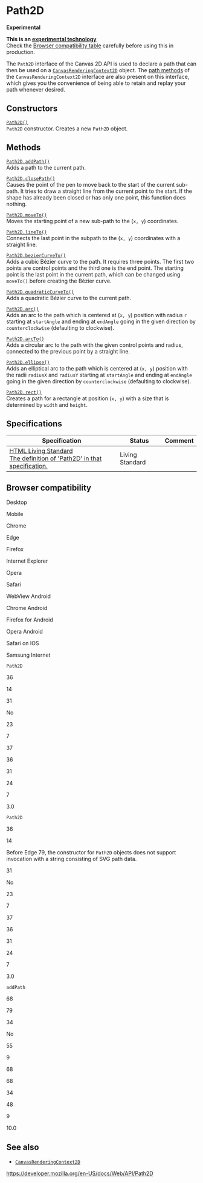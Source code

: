 # Path2D

**Experimental**

**This is an [experimental technology](https://developer.mozilla.org/en-US/docs/MDN/Guidelines/Conventions_definitions#experimental)**  
Check the [Browser compatibility table](#browser_compatibility) carefully before using this in production.

The `Path2D` interface of the Canvas 2D API is used to declare a path that can then be used on a [`CanvasRenderingContext2D`](canvasrenderingcontext2d) object. The [path methods](canvasrenderingcontext2d#paths) of the `CanvasRenderingContext2D` interface are also present on this interface, which gives you the convenience of being able to retain and replay your path whenever desired.

## Constructors

[`Path2D()`](path2d/path2d)  
`Path2D` constructor. Creates a new `Path2D` object.

## Methods

[`Path2D.addPath()`](path2d/addpath)  
Adds a path to the current path.

[`Path2D.closePath()`](canvasrenderingcontext2d/closepath)  
Causes the point of the pen to move back to the start of the current sub-path. It tries to draw a straight line from the current point to the start. If the shape has already been closed or has only one point, this function does nothing.

[`Path2D.moveTo()`](canvasrenderingcontext2d/moveto)  
Moves the starting point of a new sub-path to the (`x, y`) coordinates.

[`Path2D.lineTo()`](canvasrenderingcontext2d/lineto)  
Connects the last point in the subpath to the (`x, y`) coordinates with a straight line.

[`Path2D.bezierCurveTo()`](canvasrenderingcontext2d/beziercurveto)  
Adds a cubic Bézier curve to the path. It requires three points. The first two points are control points and the third one is the end point. The starting point is the last point in the current path, which can be changed using `moveTo()` before creating the Bézier curve.

[`Path2D.quadraticCurveTo()`](canvasrenderingcontext2d/quadraticcurveto)  
Adds a quadratic Bézier curve to the current path.

[`Path2D.arc()`](canvasrenderingcontext2d/arc)  
Adds an arc to the path which is centered at (`x, y`) position with radius `r` starting at `startAngle` and ending at `endAngle` going in the given direction by `counterclockwise` (defaulting to clockwise).

[`Path2D.arcTo()`](canvasrenderingcontext2d/arcto)  
Adds a circular arc to the path with the given control points and radius, connected to the previous point by a straight line.

[`Path2D.ellipse()`](canvasrenderingcontext2d/ellipse)  
Adds an elliptical arc to the path which is centered at (`x, y`) position with the radii `radiusX` and `radiusY` starting at `startAngle` and ending at `endAngle` going in the given direction by `counterclockwise` (defaulting to clockwise).

[`Path2D.rect()`](canvasrenderingcontext2d/rect)  
Creates a path for a rectangle at position (`x, y`) with a size that is determined by `width` and `height`.

## Specifications

<table><thead><tr class="header"><th>Specification</th><th>Status</th><th>Comment</th></tr></thead><tbody><tr class="odd"><td><a href="https://html.spec.whatwg.org/multipage/#path2d-objects">HTML Living Standard<br />
<span class="small">The definition of 'Path2D' in that specification.</span></a></td><td><span class="spec-living">Living Standard</span></td><td></td></tr></tbody></table>

## Browser compatibility

Desktop

Mobile

Chrome

Edge

Firefox

Internet Explorer

Opera

Safari

WebView Android

Chrome Android

Firefox for Android

Opera Android

Safari on IOS

Samsung Internet

`Path2D`

36

14

31

No

23

7

37

36

31

24

7

3.0

`Path2D`

36

14

Before Edge 79, the constructor for `Path2D` objects does not support invocation with a string consisting of SVG path data.

31

No

23

7

37

36

31

24

7

3.0

`addPath`

68

79

34

No

55

9

68

68

34

48

9

10.0

## See also

- [`CanvasRenderingContext2D`](canvasrenderingcontext2d)

<a href="https://developer.mozilla.org/en-US/docs/Web/API/Path2D" class="_attribution-link">https://developer.mozilla.org/en-US/docs/Web/API/Path2D</a>
